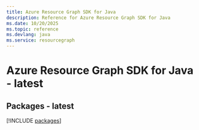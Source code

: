 ```yaml
---
title: Azure Resource Graph SDK for Java
description: Reference for Azure Resource Graph SDK for Java
ms.date: 10/20/2025
ms.topic: reference
ms.devlang: java
ms.service: resourcegraph
---
```

# Azure Resource Graph SDK for Java - latest
## Packages - latest
[!INCLUDE [packages](resource-graph-index.md)]